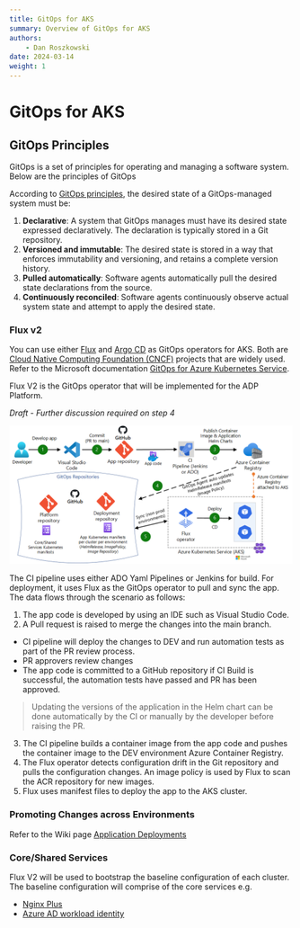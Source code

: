 ```yaml
---
title: GitOps for AKS
summary: Overview of GitOps for AKS
authors:
    - Dan Roszkowski
date: 2024-03-14
weight: 1
---
```

# GitOps for AKS


## GitOps Principles

GitOps is a set of principles for operating and managing a software system. Below are the principles of GitOps

According to [GitOps principles](https://opengitops.dev/#principles), the desired state of a GitOps-managed system must be:

1. **Declarative**: A system that GitOps manages must have its desired state expressed declaratively. The declaration is typically stored in a Git repository.
2. **Versioned and immutable**: The desired state is stored in a way that enforces immutability and versioning, and retains a complete version history.
3. **Pulled automatically**: Software agents automatically pull the desired state declarations from the source.
4. **Continuously reconciled**: Software agents continuously observe actual system state and attempt to apply the desired state.

### Flux v2

You can use either [Flux](https://fluxcd.io/) and [Argo CD](https://argo-cd.readthedocs.io/) as GitOps operators for AKS. Both are [Cloud Native Computing Foundation (CNCF)](https://www.cncf.io/) projects that are widely used. Refer to the Microsoft documentation [GitOps for Azure Kubernetes Service](https://learn.microsoft.com/en-us/azure/architecture/example-scenario/gitops-aks/gitops-blueprint-aks).

Flux V2 is the GitOps operator that will be implemented for the ADP Platform.

_Draft - Further discussion required on step 4_

![image.png](../../../../images/gitops-for-aks.png)

The CI pipeline uses either ADO Yaml Pipelines or Jenkins for build. For deployment, it uses Flux as the GitOps operator to pull and sync the app. The data flows through the scenario as follows:

1. The app code is developed by using an IDE such as Visual Studio Code.
2. A Pull request is raised to merge the changes into the main branch.

- CI pipeline will deploy the changes to DEV and run automation tests as part of the PR review process.
- PR approvers review changes
- The app code is committed to a GitHub repository if CI Build is successful, the automation tests have passed and PR has been approved.

> Updating the versions of the application in the Helm chart can be done automatically by the CI or manually by the developer before raising the PR.

3. The CI pipeline builds a container image from the app code and pushes the container image to the DEV environment Azure Container Registry.
4. The Flux operator detects configuration drift in the Git repository and pulls the configuration changes. An image policy is used by Flux to scan the ACR repository for new images.
5. Flux uses manifest files to deploy the app to the AKS cluster.

### Promoting Changes across Environments

Refer to the Wiki page [Application Deployments](./application-deployments.md)

### Core/Shared Services

Flux V2 will be used to bootstrap the baseline configuration of each cluster. The baseline configuration will comprise of the core services e.g.

- [Nginx Plus](https://docs.nginx.com/nginx-ingress-controller/intro/nginx-plus/)
- [Azure AD workload identity](https://learn.microsoft.com/en-us/azure/aks/workload-identity-overview)
